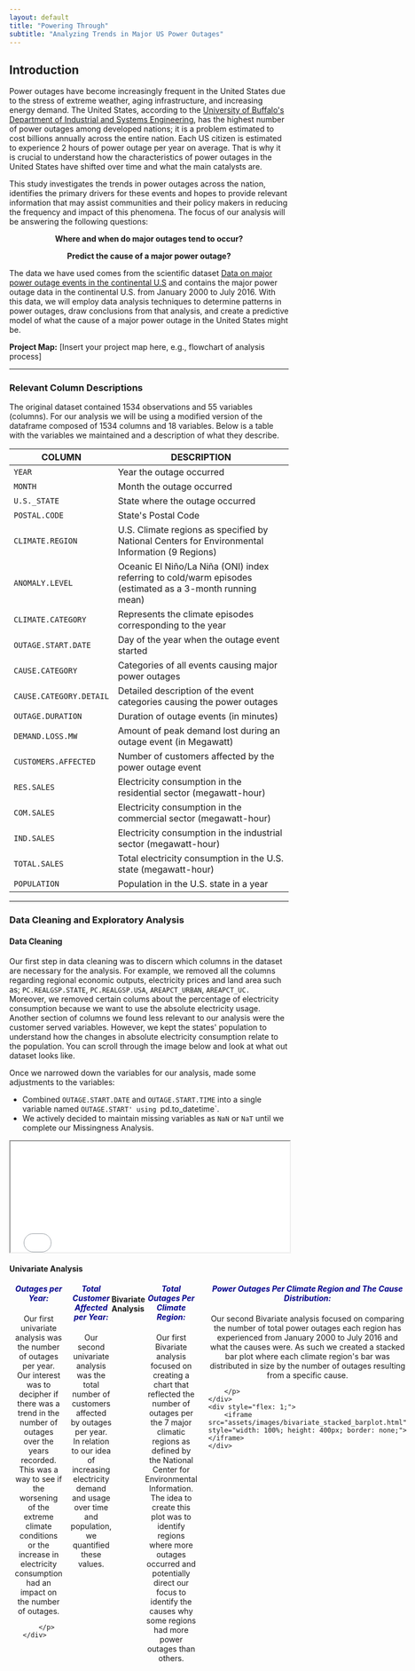```yaml
---
layout: default
title: "Powering Through"
subtitle: "Analyzing Trends in Major US Power Outages"
---
```


## Introduction

Power outages have become increasingly frequent in the United States due to the stress of extreme weather, aging infrastructure, and increasing energy demand. The United States, according to the [University of Buffalo's Department of Industrial and Systems Engineering](https://www.popsci.com/story/environment/why-us-lose-power-storms/), has the highest number of power outages among developed nations; it is a problem estimated to cost billions annually across the entire nation. Each US citizen is estimated to experience 2 hours of power outage per year on average.  That is why it is crucial to understand how the characteristics of power outages in the United States have shifted over time and what the main catalysts are.

This study investigates the trends in power outages across the nation, identifies the primary drivers for these events and hopes to provide relevant information that may assist communities and their policy makers in reducing the frequency and impact of this phenomena. The focus of our analysis will be answering the following questions: 


<p style="text-align:center;"><b>Where and when do major outages tend to occur?</b></p>
<p></p>

<p style="text-align:center;"><b>Predict the cause of a major power outage?</b></p>
<p></p>


The data we have used comes from the scientific dataset [Data on major power outage events in the continental U.S](https://www.sciencedirect.com/science/article/pii/S2352340918307182?ref=pdf_download&fr=RR-2&rr=8e45b02bd9d82a8f) and contains the major power outage data in the continental U.S. from January 2000 to July 2016. With this data, we will employ data analysis techniques to determine patterns in power outages, draw conclusions from that analysis, and create a predictive model of what the cause of a major power outage in the United States might be.  


**Project Map:** [Insert your project map here, e.g., flowchart of analysis process]

-------

### Relevant Column Descriptions
The original dataset contained 1534 observations and 55 variables (columns).
For our analysis we will be using a modified version of the dataframe composed of 1534 columns and 18 variables. 
Below is a table with the variables we maintained and a description of what they describe.

| COLUMN                      |    DESCRIPTION                                                              |
|-----------------------------|-----------------------------------------------------------------------------|
| `YEAR`                      | Year the outage occurred                                                    |
| `MONTH`                     | Month the outage occurred                                                   |
| `U.S._STATE`                | State where the outage occurred                                             |
| `POSTAL.CODE`               | State's Postal Code                                                         |
| `CLIMATE.REGION`            | U.S. Climate regions as specified by National Centers for Environmental Information (9 Regions) |
| `ANOMALY.LEVEL`             | Oceanic El Niño/La Niña (ONI) index referring to cold/warm episodes (estimated as a 3-month running mean) |
| `CLIMATE.CATEGORY`          | Represents the climate episodes corresponding to the year                   |
| `OUTAGE.START.DATE`         | Day of the year when the outage event started                               |
| `CAUSE.CATEGORY`            | Categories of all events causing major power outages                        |
| `CAUSE.CATEGORY.DETAIL`     | Detailed description of the event categories causing the power outages      |
| `OUTAGE.DURATION`           | Duration of outage events (in minutes)                                      |
| `DEMAND.LOSS.MW`            | Amount of peak demand lost during an outage event (in Megawatt)             |
| `CUSTOMERS.AFFECTED`        | Number of customers affected by the power outage event                      |
| `RES.SALES`                 | Electricity consumption in the residential sector (megawatt-hour)           |
| `COM.SALES`                 | Electricity consumption in the commercial sector (megawatt-hour)            |
| `IND.SALES`                 | Electricity consumption in the industrial sector (megawatt-hour)            |
| `TOTAL.SALES`               | Total electricity consumption in the U.S. state (megawatt-hour)             |
| `POPULATION`                | Population in the U.S. state in a year                                      |

---

### Data Cleaning and Exploratory Analysis

#### Data Cleaning
Our first step in data cleaning was to discern which columns in the dataset are necessary for the analysis. For example, we removed all the columns regarding regional economic outputs, electricity prices and land area such as; `PC.REALGSP.STATE`, `PC.REALGSP.USA`, `AREAPCT_URBAN`, `AREAPCT_UC.` Moreover, we removed certain colums about the percentage of electricity consumption because we want to use the absolute electricity usage. Another section of columns we found less relevant to our analysis were the customer served variables. However, we kept the states' population to understand how the changes in absolute electricity consumption relate to the population. You can scroll through the image below and look at what out dataset looks like.

Once we narrowed down the variables for our analysis, made some adjustments to the variables:

- Combined `OUTAGE.START.DATE` and `OUTAGE.START.TIME` into a single variable named `OUTAGE.START' using `pd.to_datetime`.
- We actively decided to maintain missing variables as `NaN` or `NaT` until we complete our Missingness Analysis. 
   
<iframe src="assets/images/outages_head.html" width="100%" height="200"></iframe>
<p></p>

#### Univariate Analysis

<div style="display: flex; align-items: flex-start; width: 100%; margin-bottom: 20px;">
    <div style="flex: 1; margin-right: 10px;">
        <iframe src="assets/images/outages_by_year.html" style="width: 100%; height: 300px; border: none;"></iframe>
    </div>
    <div style="flex: 1; display: flex; flex-direction: column; align-items: center; justify-content: flex-start;">
        <h5 style="margin: 0 0 20px 0; text-align: center; color: darkblue;">Outages per Year:</h5>
        <p style="margin: 0; text-align: center;"> 
            Our first univariate analysis was the number of outages per year. Our interest was to decipher if there was a trend in the number of outages over the years recorded. This was a way to see if the worsening of the extreme climate conditions or the increase in electricity consumption had an impact on the number of outages. 
   
        </p>
    </div>
</div>

<div style="display: flex; align-items: flex-start; width: 100%; margin-bottom: 20px;">
    <div style="flex: 1; margin-right: 15px;">
        <iframe src="assets/images/outages_by_state.html" style="width: 100%; height: 400px; border: none;"></iframe>
    </div>
    <div style="flex: 1; display: flex; flex-direction: column; align-items: center; justify-content: flex-start;">
        <h5 style="margin: 0 0 20px 0; text-align: center; width: 100%; color: darkblue">Total Customer Affected per Year:</h5>
        <p style="margin: 0; text-align: center;"> 
            Our second univariate analysis was the total number of customers affected by outages per year. In relation to our idea of increasing electricity demand and usage over time and population, we quantified these values.
        </p>
    </div>
</div>


#### Bivariate Analysis

<div style="display: flex; align-items: flex-start; width: 100%; margin-bottom: 20px;">
    <div style="flex: 1; display: flex; flex-direction: column; align-items: flex-end; justify-content: flex-start; margin-right: 10px;">
        <h5 style="margin: 0 0 20px 0; text-align: center; color: darkblue;">Total Outages Per Climate Region:</h5>
        <p style="margin: 0; text-align: center;"> 
            Our first Bivariate analysis focused on creating a chart that reflected the number of outages per the 7 major climatic regions as defined by the National Center for Environmental Information. The idea to create this plot was to identify regions where more outages occurred and potentially direct our focus to identify the causes why some regions had more power outages than others.
        </p>
    </div>
    <div style="flex: 1; margin-left: 10px;">
        <iframe src="assets/images/outages_by_region_map.html" style="width: 100%; height: 300px; border: none;"></iframe>
    </div>
</div>


<div style="display: flex; align-items: flex-start; width: 100%;">
    <div style="flex: 1; display: flex; flex-direction: column; align-items: flex-start; justify-content: flex-start; margin-right: 15px;">
        <h5 style="margin: 0 0 20px 0; text-align: center; color: darkblue">Power Outages Per Climate Region and The Cause Distribution:</h5>
        <p style="margin: 0;  text-align: center;"> 
            Our second Bivariate analysis focused on comparing the number of total power outages each region has experienced from January 2000 to July 2016 and what the causes were. As such we created a stacked bar plot where each climate region's bar was distributed in size by the number of outages resulting from a specific cause.
           
        </p>
    </div>
    <div style="flex: 1;">
        <iframe src="assets/images/bivariate_stacked_barplot.html" style="width: 100%; height: 400px; border: none;"></iframe>
    </div>
</div>


#### Interesting Aggregates
##### Pivot Table #1
  <iframe src="assets/images/pivot_table_outages_by_year_&_climate_region.html" width="100%" scrolling="yes"> </iframe>

##### Pivot Table #2
  <iframe src="assets/images/pivot_table_outages.html" scrolling="yes"> </iframe>

##### Pivot Table #3
  <iframe src="assets/images/pivot_table_consumption_vs_outages_per_state.html" width="100%" scrolling="yes"> </iframe>



------

### Assessment of Missingness

#### NMAR Analysis
[Content for NMAR Analysis]

#### Missingness Dependencies
[Content for Missingness Dependencies]

---

### Hypothesis Testing
[Content for Hypothesis Testing]

---

### Final Model
[Content for Final Model]

---

### Fairness Analysis
[Content for Fairness Analysis]

---

